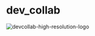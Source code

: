 # dev_collab
![devcollab-high-resolution-logo](https://github.com/mdtauseef123/DevCollab/assets/63928008/fe9dde33-86de-4987-80fb-cbba04d91895)
